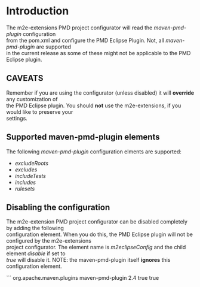 

# Introduction #

<p>
The m2e-extensions PMD project configurator will read the <i>maven-pmd-plugin</i> configuration<br>
from the pom.xml and configure the PMD Eclipse Plugin. Not, all <i>maven-pmd-plugin</i> are supported<br>
in the current release as some of these might not be applicable to the PMD Eclipse plugin.<br>
</p>

## CAVEATS ##
<p>
Remember if you are using the configurator (unless disabled) it will <b>override</b> any customization of<br>
the PMD Eclipse plugin. You should <b>not</b> use the m2e-extensions, if you would like to preserve your<br>
settings.<br>
</p>

## Supported maven-pmd-plugin elements ##

The following _maven-pmd-plugin_ configuration elments are supported:

  * _excludeRoots_
  * _excludes_
  * _includeTests_
  * _includes_
  * _rulesets_

## Disabling the configuration ##
<p>
The m2e-extension PMD project configurator can be disabled completely by adding the following<br>
configuration element. When you do this, the PMD Eclipse plugin will not be configured by the m2e-extensions<br>
project configurator. The element name is <i>m2eclipseConfig</i> and the child element <i>disable</i> if set to<br>
<i>true</i> will disable it. NOTE: the maven-pmd-plugin itself <b>ignores</b> this configuration element.<br>
</p>
```
      <plugin>
        <groupId>org.apache.maven.plugins</groupId>
        <artifactId>maven-pmd-plugin</artifactId>
        <version>2.4</version>
        <inherited>true</inherited>
        <configuration>
          <m2eclipseConfig>
          	<disable>true</disable>
          </m2eclipseConfig>
        </configuration>
      </plugin>

```